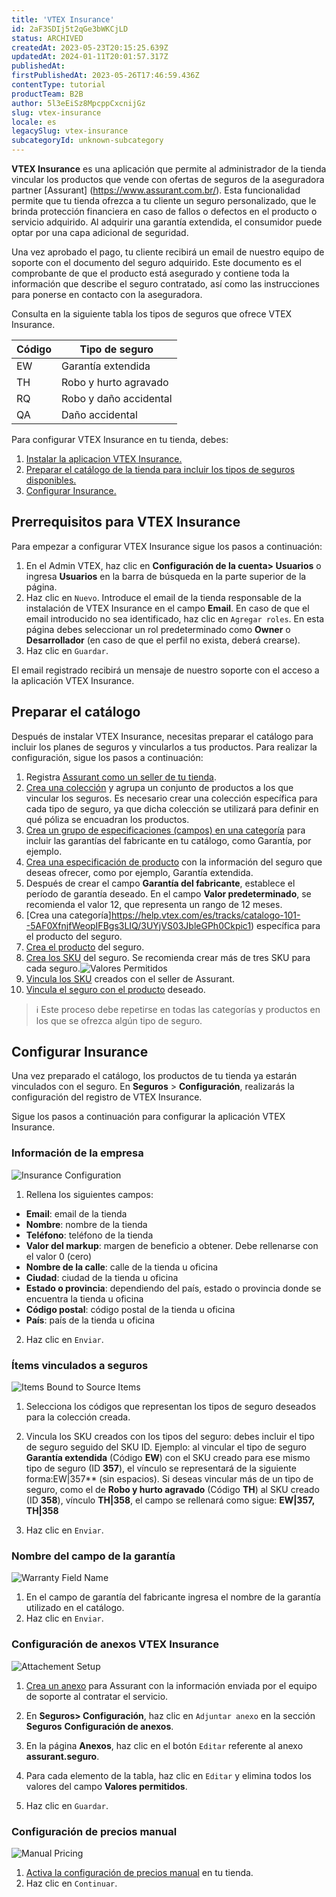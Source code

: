 ```yaml
---
title: 'VTEX Insurance'
id: 2aF3SDIj5t2qGe3bWKCjLD
status: ARCHIVED
createdAt: 2023-05-23T20:15:25.639Z
updatedAt: 2024-01-11T20:01:57.317Z
publishedAt: 
firstPublishedAt: 2023-05-26T17:46:59.436Z
contentType: tutorial
productTeam: B2B
author: 5l3eEiSz8MpcppCxcnijGz
slug: vtex-insurance
locale: es
legacySlug: vtex-insurance
subcategoryId: unknown-subcategory
---
```


**VTEX Insurance** es una aplicación que permite al administrador de la tienda vincular los productos que vende con ofertas de seguros de la aseguradora partner [Assurant] (https://www.assurant.com.br/). Esta funcionalidad permite que tu tienda ofrezca a tu cliente un seguro personalizado, que le brinda protección financiera en caso de fallos o defectos en el producto o servicio adquirido. Al adquirir una garantía extendida, el consumidor puede optar por una capa adicional de seguridad. 

Una vez aprobado el pago, tu cliente recibirá un email de nuestro equipo de soporte con el documento del seguro adquirido. Este documento es el comprobante de que el producto está asegurado y contiene toda la información que describe el seguro contratado, así como las instrucciones para ponerse en contacto con la aseguradora.

Consulta en la siguiente tabla los tipos de seguros que ofrece VTEX Insurance.

Código   | Tipo de seguro
--------- | ------
EW | Garantía extendida
TH | Robo y hurto agravado
RQ | Robo y daño accidental
QA | Daño accidental

Para configurar VTEX Insurance en tu tienda, debes:

1. <a href="#prerrequisitos-para-vtex-insurance">Instalar la aplicacion VTEX Insurance.</a>
2. <a href="#preparar-el-catalogo">Preparar el catálogo de la tienda para incluir los tipos de seguros disponibles.</a>
3. <a href="#configurar-insurance">Configurar Insurance.</a>

## Prerrequisitos para VTEX Insurance
Para empezar a configurar VTEX Insurance sigue los pasos a continuación:

1. En el Admin VTEX, haz clic en **Configuración de la cuenta> Usuarios** o ingresa **Usuarios** en la barra de búsqueda en la parte superior de la página.
2. Haz clic en `Nuevo`. 
Introduce el email de la tienda responsable de la instalación de VTEX Insurance en el campo **Email**.
En caso de que el email introducido no sea identificado, haz clic en `Agregar roles`. En esta página debes seleccionar un rol predeterminado como **Owner** o **Desarrollador** (en caso de que el perfil no exista, deberá crearse).
3. Haz clic en `Guardar`. 

El email registrado recibirá un mensaje de nuestro soporte con el acceso a la aplicación VTEX Insurance.

## Preparar el catálogo
Después de instalar VTEX Insurance, necesitas preparar el catálogo para incluir los planes de seguros y vincularlos a tus productos. Para realizar la configuración, sigue los pasos a continuación:

1. Registra [Assurant como un seller de tu tienda](https://help.vtex.com/es/tutorial/agregar-seller--tutorials_392).
2. [Crea una colección](https://help.vtex.com/es/tutorial/registrar-colecciones-beta--yJBHqNMViOAnnnq4fyOye) y agrupa un conjunto de productos a los que vincular los seguros. Es necesario crear una colección específica para cada tipo de seguro, ya que dicha colección se utilizará para definir en qué póliza se encuadran los productos.
3. [Crea un grupo de especificaciones (campos) en una categoría](https://help.vtex.com/es/tutorial/crear-grupo-de-especificaciones-en-una-categoria--tutorials_246) para incluir las garantías del fabricante en tu catálogo, como Garantía, por ejemplo. 
4. [Crea una especificación de producto](https://help.vtex.com/es/tutorial/registrar-especificaciones-o-campos-de-producto--tutorials_106) con la información del seguro que deseas ofrecer, como por ejemplo, Garantía extendida.
5. Después de crear el campo **Garantía del fabricante**, establece el período de garantía deseado. En el campo **Valor predeterminado**, se recomienda el valor 12, que representa un rango de 12 meses.
6. [Crea una categoría]https://help.vtex.com/es/tracks/catalogo-101--5AF0XfnjfWeopIFBgs3LIQ/3UYjVS03JbleGPh0Ckpic1) específica para el producto del seguro. 
7. [Crea el producto](https://help.vtex.com/es/tutorial/productos-y-skus-beta--2ig7TmROlirWirZjFWZ3B) del seguro.
8. [Crea los SKU](https://help.vtex.com/es/tutorial/campos-de-registro-de-sku--21DDItuEQc6mseiW8EakcY) del seguro. Se recomienda crear más de tres SKU para cada seguro.![Valores Permitidos](//images.ctfassets.net/alneenqid6w5/7DTx1xSHfrWWPCCvVHjJ8z/db89bae8fd2b247707a557c9aa253285/image1.png)
9. [Vincula los SKU](https://help.vtex.com/es/tutorial/vinculos-de-sku--1SmrVgNwjJX17hdqwLa0TX) creados con el seller de Assurant.
10. [Vincula el seguro con el producto](https://help.vtex.com/es/tutorial/registrar-especificaciones-o-campos-de-producto--tutorials_106) deseado.

>ℹ️ Este proceso debe repetirse en todas las categorías y productos en los que se ofrezca algún tipo de seguro.

## Configurar Insurance

Una vez preparado el catálogo, los productos de tu tienda ya estarán vinculados con el seguro. En **Seguros** > **Configuración**, realizarás la configuración del registro de VTEX Insurance. 

Sigue los pasos a continuación para configurar la aplicación VTEX Insurance.

### Información de la empresa
![Insurance Configuration](//images.ctfassets.net/alneenqid6w5/27tKnogbpFLSaeGPW4OnkZ/1158b7f84241410fbd3edc81400ff5a5/image5.png)
1. Rellena los siguientes campos:
- **Email**: email de la tienda
- **Nombre**: nombre de la tienda
- **Teléfono**: teléfono de la tienda
- **Valor del markup**: margen de beneficio a obtener. Debe rellenarse con el valor 0 (cero) 
- **Nombre de la calle**: calle de la tienda u oficina
- **Ciudad**: ciudad de la tienda u oficina
- **Estado o provincia**: dependiendo del país, estado o provincia donde se encuentra la tienda u oficina
- **Código postal**: código postal de la tienda u oficina
- **País**: país de la tienda u oficina
2. Haz clic en `Enviar`.

### Ítems vinculados a seguros
![Items Bound to Source Items](//images.ctfassets.net/alneenqid6w5/6E68A1BaKeUzAgZuzD7KIY/7fd57ef26b0320e745bb81736d76707e/image2.png)

1. Selecciona los códigos que representan los tipos de seguro deseados para la colección creada. 

2. Vincula los SKU creados con los tipos del seguro: debes incluir el tipo de seguro seguido del SKU ID. Ejemplo: al vincular el tipo de seguro **Garantía extendida** (Código **EW**) con el SKU creado para ese mismo tipo de seguro (ID **357**), el vínculo se representará de la siguiente forma:EW|357** (sin espacios).
Si deseas vincular más de un tipo de seguro, como el de **Robo y hurto agravado** (Código **TH**) al SKU creado (ID **358**), vínculo **TH|358**, el campo se rellenará como sigue: **EW|357, TH|358**
3. Haz clic en `Enviar`.

### Nombre del campo de la garantía
![Warranty Field Name](//images.ctfassets.net/alneenqid6w5/215SqlxeJ3yFSZjfGnuJRl/90a5985112d73bbd552e553353790899/image8.png)

1. En el campo de garantía del fabricante ingresa el nombre de la garantía utilizado en el catálogo.
2. Haz clic en `Enviar`.

### Configuración de anexos VTEX Insurance 
![Attachement Setup](//images.ctfassets.net/alneenqid6w5/7wpyDOdmdsK2VqOOUbqrfr/853b158cfce470f32cceb2489564ac54/insurance_attachement_setup.png)

1. [Crea un anexo](https://help.vtex.com/es/tutorial/registrar-un-anexo--7zHMUpuoQE4cAskqEUWScU) para Assurant con la información enviada por el equipo de soporte al contratar el servicio.

2. En **Seguros> Configuración**, haz clic en `Adjuntar anexo` en la sección **Seguros** **Configuración de anexos**.

3. En la página **Anexos**, haz clic en el botón `Editar` referente al anexo **assurant.seguro**.

4. Para cada elemento de la tabla, haz clic en `Editar` y elimina todos los valores del campo **Valores permitidos**.

5. Haz clic en `Guardar`.

### Configuración de precios manual

![Manual Pricing](//images.ctfassets.net/alneenqid6w5/a1wDUYo5UhkR09keQU6WG/fa85e9cdf6064218cf182242475056c8/image11.png)

1. [Activa la configuración de precios manual](https://help.vtex.com/es/tutorial/cambiar-el-precio-de-un-item-en-el-carrito-de-compras--7Cd37aCAmtL1qmoZJJvjNf) en tu tienda.
2. Haz clic en `Continuar`.

